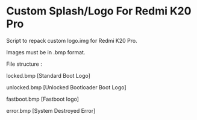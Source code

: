 # Custom Splash/Logo For Redmi K20 Pro
Script to repack custom logo.img for Redmi K20 Pro.

Images must be in .bmp format.

File structure :

locked.bmp [Standard Boot Logo]

unlocked.bmp [Unlocked Bootloader Boot Logo]

fastboot.bmp [Fastboot logo]

error.bmp [System Destroyed Error]

